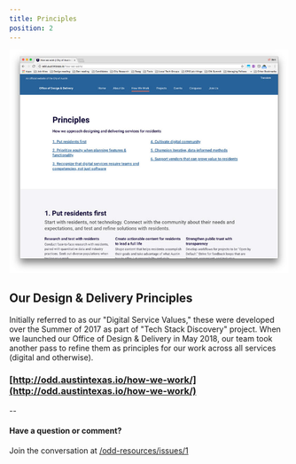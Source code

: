 ```yaml
---
title: Principles
position: 2
---
```


![principles-screen.jpg](/assets/img/projects/becoming-odd/principles-screen.jpg)


## Our Design & Delivery Principles

Initially referred to as our "Digital Service Values," these were developed over the Summer of 2017 as part of "Tech Stack Discovery" project. When we launched our Office of Design & Delivery in May 2018, our team took another pass to refine them as principles for our work across all services (digital and otherwise).

### [http://odd.austintexas.io/how-we-work/](http://odd.austintexas.io/how-we-work/)

--

#### Have a question or comment?
Join the conversation at [/odd-resources/issues/1](https://github.com/cityofaustin/odd-resources/issues/1)
